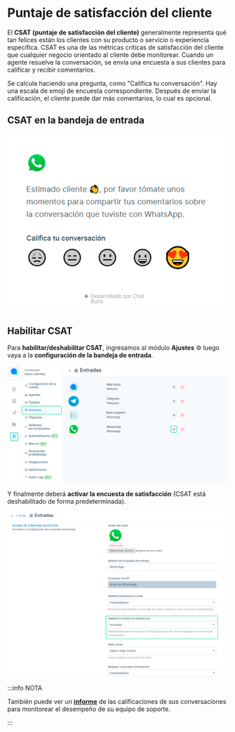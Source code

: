 # Puntaje de satisfacción del cliente

El **CSAT (puntaje de satisfacción del cliente)** generalmente representa qué tan felices están los clientes con su producto o servicio o experiencia específica. CSAT es una de las métricas críticas de satisfacción del cliente  que cualquier negocio orientado al cliente debe monitorear. Cuando un agente resuelve la conversación, se envía una encuesta a sus clientes para calificar y recibir comentarios.

Se calcula haciendo una pregunta, como "Califica tu conversación". Hay una escala de emoji de encuesta correspondiente. Después de enviar la calificación, el cliente puede dar más comentarios, lo cual es opcional.

## CSAT en la bandeja de entrada

![Alt text](img/csat_01.png)

## Habilitar CSAT

Para **habilitar/deshabilitar CSAT**, ingresamos al módulo **Ajustes** ⚙️ luego vaya a la **configuración de la bandeja de entrada**.

![Alt text](img/csat_02.png)

Y finalmente deberá **activar la encuesta de satisfacción** (CSAT está deshabilitado de forma predeterminada).

![Alt text](img/csat_03.png)

:::info NOTA

También puede ver un **[informe](/reportes/CSAT)** de las calificaciones de sus conversaciones para monitorear el desempeño de su equipo de soporte.

:::



